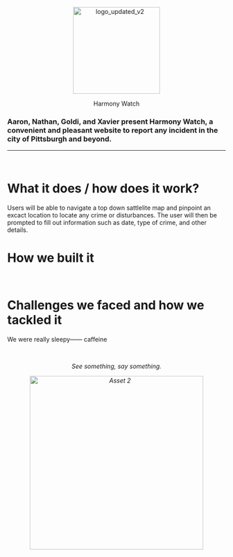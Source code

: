 <p align="center">
 <img src="https://github.com/user-attachments/assets/76c814c5-3bb1-4197-a68d-160bc0ac1bf7" alt="logo_updated_v2" width="200">
</p>
<div style="text-align: center;" align="center" font-size: 20px>
        Harmony Watch
</div>

### Aaron, Nathan, Goldi, and Xavier present Harmony Watch, a convenient and pleasant website to report any incident in the city of Pittsburgh and beyond. 
---

&nbsp;

# What it does / how does it work?
  Users will be able to navigate a top down sattlelite map and pinpoint an excact location to locate any crime or disturbances. The user will then be prompted to fill out information such as date, type of crime, and other details.
&nbsp;

# How we built it
&nbsp;

# Challenges we faced and how we tackled it
We were really sleepy—— caffeine

&nbsp;

 <div style="text-align: center;" align="center">
  <p><em>See something, say something.<em></p>
  <img src="https://github.com/user-attachments/assets/77f54ed4-825a-4cb9-ad1a-b7a20dd8ec2e" alt="Asset 2" width="400">
</div>
